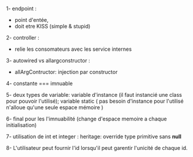 1- endpoint :
- point d'entée,
- doit etre KISS (simple & stupid)

2- controller :
- relie les consomateurs avec les service internes

3- autowired vs allargconstructor :
- allArgContructor: injection par constructor

4- constante === imnuable

5- deux types de variable: 
	variable d'instance (il faut instancié une class pour pouvoir l'utilisé);
	variable static (
		pas besoin d'instance pour l'utilisé
		n'alloue qu'une seule espace mémoire
		)

6- final pour les l'imnuabilité (change d'espace memoire a chaque initialisation)

7- utilisation de int et integer : 
    heritage: override
    type primitive sans **null**

8- L'utilisateur peut fournir l'id lorsqu'il peut garentir l'unicité de chaque id. 
